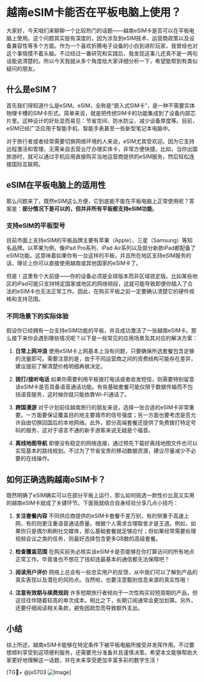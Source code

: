 # 越南eSIM卡能否在平板电脑上使用？

大家好，今天咱们来聊聊一个比较热门的话题——越南eSIM卡是否可以在平板电脑上使用。这个问题其实挺有深度的，因为涉及到eSIM技术、运营商政策以及设备兼容性等多个方面。作为一个喜欢折腾电子设备的小白到进阶玩家，我曾经也对这个事情摸不着头脑。不过经过一番研究和实践后，我发现这事儿还真不是一两句话能说清楚的。所以今天我就从多个角度给大家详细分析一下，希望能帮到有类似疑问的朋友。

## 什么是eSIM？

首先我们得知道什么是eSIM。eSIM，全称是“嵌入式SIM卡”，是一种不需要实体物理卡槽的SIM卡形式。简单来说，就是把传统SIM卡的功能集成到了设备内部芯片里。这种设计的好处显而易见：节省空间、防水防尘、减少设备厚度等。目前，eSIM已经广泛应用于智能手机、智能手表甚至一些新型笔记本电脑中。

对于旅行者或者经常需要切换网络环境的人来说，eSIM尤其受欢迎。因为它支持远程激活和管理，无需亲自去营业厅办理实体卡，非常方便快捷。比如，当你出国旅游时，就可以通过手机应用直接购买当地运营商提供的eSIM服务，然后轻松连接国际互联网。

## eSIM在平板电脑上的适用性

那么问题来了，既然eSIM这么方便，它到底能不能在平板电脑上正常使用呢？答案是：**部分情况下是可以的，但并非所有平板都支持eSIM功能**。

### 支持eSIM的平板型号

目前市面上支持eSIM的平板品牌主要有苹果（Apple）、三星（Samsung）等知名品牌。以苹果为例，像iPad Pro系列、iPad Air系列以及部分新款iPad都配备了eSIM功能。这意味着如果你有一台这样的平板，并且所在地区支持eSIM服务的话，理论上你可以直接使用越南或其他国家的eSIM卡了。

但是！这里有个大前提——你的设备必须是全球版本而非区域锁定版。比如某些地区的iPad可能只支持特定国家或地区的网络频段，这就可能导致即便你插入了合法的eSIM卡也无法正常工作。因此，在购买平板之前一定要确认清楚它的硬件规格和支持范围。

### 不同场景下的实际体验

假设你已经拥有一台支持eSIM功能的平板，并且成功激活了一张越南eSIM卡。那么接下来你会遇到哪些情况呢？以下是一些常见的应用场景及其对应的解决方案：

1. **日常上网冲浪**
   使用eSIM卡上网基本上没有问题，只要确保所选套餐包含足够的流量即可。需要注意的是，由于不同运营商之间的资费结构可能存在差异，建议提前了解清楚价格明细再做决定。

2. **拨打/接听电话**
   如果你需要利用平板拨打电话或者收发短信，则需要特别留意该eSIM卡是否具备语音通话功能。有些基础套餐可能仅限于数据传输而不包括语音服务，这时候你就只能依靠Wi-Fi通话了。

3. **跨国漫游**
   对于计划前往越南旅行的朋友来说，选择一张合适的eSIM卡非常重要。一方面要保证覆盖目的地主要城市的信号强度；另一方面也要考虑是否允许自由切换回国后的本地网络。此外，部分高端套餐还提供了免费拨打特定号码的服务，这对于语言不通的新手游客来说无疑是个福音。

4. **离线地图导航**
   即便没有稳定的网络连接，通过预先下载好离线地图文件也可以实现基本的路线规划。不过为了节省宝贵的移动数据资源，建议尽量减少不必要的在线操作。

## 如何正确选购越南eSIM卡？

既然明确了eSIM确实可以在部分平板上运行，那么如何挑选一款性价比高又实用的越南eSIM卡就成了关键环节。下面我就结合自身经验分享几点小技巧：

1. **关注套餐内容**
   不同供应商提供的eSIM卡套餐千差万别，有的侧重于高速上网，有的则更注重语音通话质量。根据个人需求合理取舍才是王道。例如，如果你只是偶尔刷刷社交媒体，那么基础套餐就足够应付；但如果经常需要处理视频会议之类的任务，则最好选择包含更多GB数的高级套餐。

2. **检查覆盖范围**
   在购买前务必核实该eSIM卡是否能够在你打算访问的所有地点正常工作。毕竟谁也不想花了钱却连最基本的通信都无法保障吧？

3. **阅读用户评价**
   网络上总会有一些忠实用户的反馈，从中我们可以了解到产品的真实表现以及潜在的风险点。当然啦，也要注意甄别信息来源的真实性哦！

4. **注意有效期与续费规则**
   许多短期旅行者倾向于一次性购买较短周期的产品，但这往往伴随着较高的单次成本。相比之下，长期订阅通常会更加划算。另外，还要仔细阅读相关条款，避免因疏忽而导致额外支出。

## 小结

综上所述，越南eSIM卡能够在特定条件下被平板电脑所接受并发挥作用。不过要想顺利享受到这项便利服务，还需要充分准备并且谨慎决策。希望本文能够帮助大家更好地理解这一话题，并在未来享受更加丰富多彩的数字生活！

[TG💪+ @jx0703 ![Image](https://github.com/user-attachments/assets/dbca1d08-cadb-493c-b0ec-ad6f7a83f270)]
